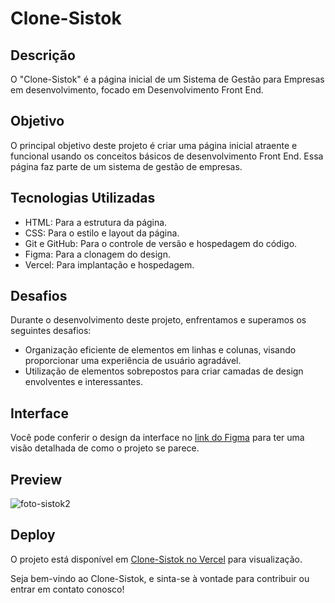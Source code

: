 # Clone-Sistok

## Descrição

O "Clone-Sistok" é a página inicial de um Sistema de Gestão para Empresas em desenvolvimento, focado em Desenvolvimento Front End.

## Objetivo

O principal objetivo deste projeto é criar uma página inicial atraente e funcional usando os conceitos básicos de desenvolvimento Front End. Essa página faz parte de um sistema de gestão de empresas.

## Tecnologias Utilizadas

- HTML: Para a estrutura da página.
- CSS: Para o estilo e layout da página.
- Git e GitHub: Para o controle de versão e hospedagem do código.
- Figma: Para a clonagem do design.
- Vercel: Para implantação e hospedagem.

## Desafios

Durante o desenvolvimento deste projeto, enfrentamos e superamos os seguintes desafios:

- Organização eficiente de elementos em linhas e colunas, visando proporcionar uma experiência de usuário agradável.
- Utilização de elementos sobrepostos para criar camadas de design envolventes e interessantes.

## Interface

Você pode conferir o design da interface no [link do Figma](https://www.figma.com/community/file/979892246159607749/sistok-home-page-concept) para ter uma visão detalhada de como o projeto se parece.

## Preview

![foto-sistok2](https://github.com/LucasMiguel2003/Clone-Sistok/assets/127208684/cadb092c-0808-49f9-8f3e-260c5396b00a)


## Deploy

O projeto está disponível em [Clone-Sistok no Vercel](https://clone-sistok-jc3f93ivt-lucasmiguel2003.vercel.app/) para visualização.

Seja bem-vindo ao Clone-Sistok, e sinta-se à vontade para contribuir ou entrar em contato conosco!

